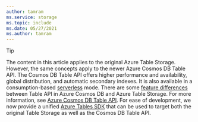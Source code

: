 ```yaml
---
author: tamram
ms.service: storage
ms.topic: include
ms.date: 05/27/2021
ms.author: tamram
---
```


> [!TIP]
> The content in this article applies to the original Azure Table Storage. However, the same concepts apply to the newer Azure Cosmos DB Table API. The Cosmos DB Table API offers higher performance and availability, global distribution, and automatic secondary indexes. It is also available in a consumption-based [serverless](../articles/cosmos-db/serverless.md) mode. There are some [feature differences](../articles/cosmos-db/table/introduction.md) between Table API in Azure Cosmos DB and Azure Table Storage. For more information, see [Azure Cosmos DB Table API](../articles/cosmos-db/table-introduction.md). For ease of development, we now provide a unified [Azure Tables SDK](https://devblogs.microsoft.com/azure-sdk/announcing-the-new-azure-data-tables-libraries/) that can be used to target both the original Table Storage as well as the Cosmos DB Table API.
